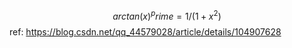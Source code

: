 $$arctan(x)^prime = 1 / (1 + x^2)$$
ref: https://blog.csdn.net/qq_44579028/article/details/104907628

